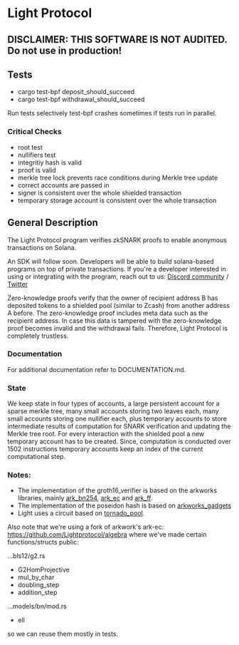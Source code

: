 # Light Protocol

## DISCLAIMER: THIS SOFTWARE IS NOT AUDITED. Do not use in production!

## Tests
- cargo test-bpf deposit_should_succeed
- cargo test-bpf withdrawal_should_succeed

Run tests selectively test-bpf crashes sometimes if tests run in parallel.


### Critical Checks
- root test
- nullifiers test
- integritiy hash is valid
- proof is valid
- merkle tree lock prevents race conditions during Merkle tree update
- correct accounts are passed in
- signer is consistent over the whole shielded transaction
- temporary storage account is consistent over the whole transaction



## General Description

The Light Protocol program verifies zkSNARK proofs to enable anonymous transactions on Solana.

An SDK will follow soon. Developers will be able to build solana-based programs on top of private transactions.
If you're a developer interested in using or integrating with the program, reach out to us: [Discord community](https://discord.gg/WDAAaX6je2)  /  [Twitter](https://twitter.com/LightProtocol)

Zero-knowledge proofs verify that the owner of recipient address B has deposited tokens to a shielded pool (similar to Zcash) from another address A before.
The zero-knowledge proof includes meta data such as the recipient address. In case this data is tampered with the zero-knowledge proof becomes invalid and the withdrawal fails. Therefore, Light Protocol is completely trustless.

### Documentation

For additional documentation refer to DOCUMENTATION.md.

### State

We keep state in four types of accounts, a large persistent account for a sparse merkle tree, many small accounts storing two leaves each, many small accounts storing one nullifier each, plus temporary accounts to store intermediate results of computation for SNARK verification and updating the Merkle tree root. For every interaction with the shielded pool a new temporary account has to be created. Since, computation is conducted over 1502 instructions temporary accounts keep an index of the current computational step.

### Notes:
- The implementation of the groth16_verifier is based on the arkworks libraries, mainly [ark_bn254](https://docs.rs/ark-bn254/0.3.0/ark_bn254/), [ark_ec](https://docs.rs/ark-ec/0.3.0/ark_ec/) and [ark_ff](https://docs.rs/ark-ff/0.3.0/ark_ff/).
- The implementation of the poseidon hash is based on [arkworks_gadgets](https://docs.rs/arkworks-gadgets/0.3.14/arkworks_gadgets/poseidon/circom/index.html)
- Light uses a circuit based on [tornado_pool](https://github.com/tornadocash/tornado-pool/tree/onchain-tree/circuits).

Also note that we're using a fork of arkwork's ark-ec: https://github.com/Lightprotocol/algebra where we've made certain functions/structs public:

...bls12/g2.rs
- G2HomProjective
- mul_by_char
- doubling_step
- addition_step

...models/bn/mod.rs
- ell

so we can reuse them mostly in tests.
